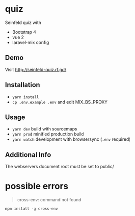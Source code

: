 # quiz

Seinfeld quiz with

* Bootstrap 4
* vue 2
* laravel-mix config

## Demo

Visit http://seinfeld-quiz.rf.gd/

## Installation

* `yarn install`
* `cp .env.example .env` and edit MIX_BS_PROXY

## Usage

* `yarn dev` build with sourcemaps
* `yarn prod` minified production build
* `yarn watch` development with browsersync (`.env` required)

## Additional Info
The webservers document root must be set to public/

# possible errors

> cross-env: command not found

`npm install -g cross-env` 

